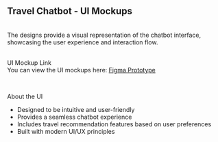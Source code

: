 <h2>Travel Chatbot - UI Mockups</h2><br>
  The designs provide a visual representation of the chatbot interface, showcasing the user experience and interaction flow.

<br>
<br>

UI Mockup Link<br>
  You can view the UI mockups here:
  [Figma Prototype](https://www.figma.com/proto/kBrr7aUOwJCr4IDbr1Y9Di/Untitled?node-id=1-6&p=f&t=iLT1Z4cDmMtIW5ZA-1&scaling=scale-down&content-scaling=fixed&page-id=0%3A1&starting-point-node-id=1%3A6&show-proto-sidebar=1)

<br>

About the UI
<ul>
  <li>Designed to be intuitive and user-friendly</li>
  <li>Provides a seamless chatbot experience</li>
  <li>Includes travel recommendation features based on user preferences</li>
  <li>Built with modern UI/UX principles</li>
</ul>
  
